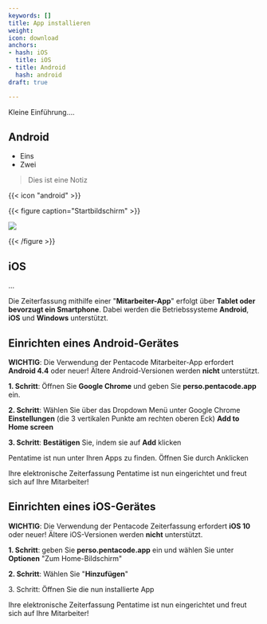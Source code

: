 ```yaml
---
keywords: []
title: App installieren
weight: 
icon: download
anchors:
- hash: iOS
  title: iOS
- title: Android
  hash: android
draft: true

---
```

Kleine Einführung....

## Android

* Eins
* Zwei

> Dies ist eine Notiz

{{< icon "android" >}}

{{< figure caption="Startbildschirm" >}}

![](https://via.placeholder.com/600x400)

{{< /figure >}}

## iOS

...

Die Zeiterfassung mithilfe einer "**Mitarbeiter-App**" erfolgt über **Tablet oder bevorzugt ein Smartphone**. Dabei werden die Betriebssysteme **Android**, **iOS** und **Windows** unterstützt.

## Einrichten eines Android-Gerätes

**WICHTIG**: Die Verwendung der Pentacode Mitarbeiter-App erfordert **Android 4.4** oder neuer! Ältere Android-Versionen werden **nicht** unterstützt.

**1. Schritt**: Öffnen Sie **Google Chrome** und geben Sie **perso.pentacode.app** ein.

**2. Schritt**: Wählen Sie über das Dropdown Menü unter Google Chrome **Einstellungen** (die 3 vertikalen Punkte am rechten oberen Eck) **Add to Home screen**

**3. Schritt**: **Bestätigen** Sie, indem sie auf **Add** klicken

Pentatime ist nun unter Ihren Apps zu finden. Öffnen Sie durch Anklicken

Ihre elektronische Zeiterfassung Pentatime ist nun eingerichtet und freut sich auf Ihre Mitarbeiter!

## Einrichten eines iOS-Gerätes

**WICHTIG**: Die Verwendung der Pentacode Zeiterfassung erfordert **iOS 10** oder neuer! Ältere iOS-Versionen werden **nicht** unterstützt.

**1. Schritt**: geben Sie **perso.pentacode.app** ein und wählen Sie unter **Optionen** "Zum Home-Bildschirm"

**2. Schritt**: Wählen Sie "**Hinzufügen**"

3\. Schritt: Öffnen Sie die nun installierte App

Ihre elektronische Zeiterfassung Pentatime ist nun eingerichtet und freut sich auf Ihre Mitarbeiter!